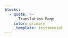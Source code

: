 ```yaml
---
blocks:
  - quote: >-
      Translation Page
    color: primary
    _template: testimonial
---
```


